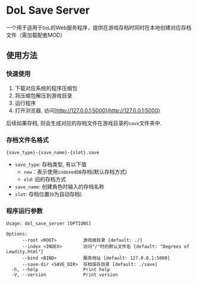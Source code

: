 # DoL Save Server

一个用于适用于`DoL`的Web服务程序，提供在游戏存档时同时在本地创建对应存档文件（需加载配套MOD）

## 使用方法

### 快速使用

1. 下载对应系统的程序压缩包
2. 将压缩包解压到游戏目录
3. 运行程序
4. 打开浏览器, 访问[http://127.0.0.1:5000](http://127.0.0.1:5000)

后续如果存档, 则会生成对应的存档文件在游戏目录的`save`文件夹中.

### 存档文件名格式

```
{save_type}-{save_name}-{slot}.save
```
- `save_type`: 存档类型, 有以下值
    - `new`：表示使用`indexedDB`存档(默认存档方式)
    - `old`: 旧的存档方式
- `save_name`: 创建角色时输入的存档名称
- `slot`: 存档位置(`0`为自动存档)

### 程序运行参数

```
Usage: dol_save_server [OPTIONS]

Options:
      --root <ROOT>          游戏根目录 [default: ./]
      --index <INDEX>        访问"/"时的默认文件名 [default: "Degrees of Lewdity.html"]
      --bind <BIND>          服务地址 [default: 127.0.0.1:5000]
      --save-dir <SAVE_DIR>  存档保存目录 [default: ./save]
  -h, --help                 Print help
  -V, --version              Print version
```